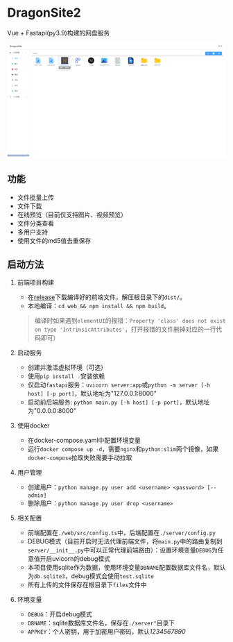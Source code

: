 # DragonSite2

Vue + Fastapi(py3.9)构建的网盘服务

![preview](pictures/preview.png)

## 功能

- 文件批量上传
- 文件下载
- 在线预览（目前仅支持图片、视频预览）
- 文件分类查看
- 多用户支持
- 使用文件的md5值去重保存

## 启动方法

1. 前端项目构建

    - 在[release]("./release")下载编译好的前端文件，解压根目录下的`dist/`。
    - 本地编译：`cd web && npm install && npm build`。
    > 编译时如果遇到`elementUI`的报错：`Property 'class' does not exist on type 'IntrinsicAttributes'`，打开报错的文件删掉对应的一行代码即可）

2. 启动服务

    - 创建并激活虚拟环境（可选）
    - 使用`pip install .`安装依赖
    - 仅启动`fastapi`服务：`uvicorn server:app`或`python -m server [-h host] [-p port]`，默认地址为"127.0.0.1:8000"
    - 启动前后端服务: `python main.py [-h host] [-p port]`，默认地址为"0.0.0.0:8000"

3. 使用docker

    - 在docker-compose.yaml中配置环境变量
    - 运行`docker compose up -d`，需要`nginx`和`python:slim`两个镜像，如果`docker-compose`拉取失败需要手动拉取

4. 用户管理
    - 创建用户：`python manage.py user add <username> <password> [--admin]`
    - 删除用户：`python manage.py user drop <username>`

5. 相关配置

    - 前端配置在`./web/src/config.ts`中，后端配置在`./server/config.py`
    - DEBUG模式（目前开启时无法代理前端文件，将`main.py`中的路由复制到`server/__init__.py`中可以正常代理前端路由）：设置环境变量`DEBUG`为任意值开启uvicorn的debug模式
    - 本项目使用sqlite作为数据，使用环境变量`DBNAME`配置数据库文件名，默认为`db.sqlite3`，debug模式会使用`test.sqlite`
    - 所有上传的文件保存在根目录下`files`文件中

6. 环境变量
    - `DEBUG`：开启debug模式
    - `DBNAME`：sqlite数据库文件名，保存在`./server"`目录下
    - `APPKEY`：个人密钥，用于加密用户密码，默认*1234567890*

